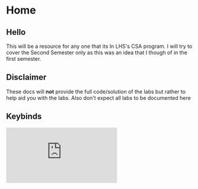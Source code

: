 # Home

## Hello
This will be a resource for any one that its In LHS's CSA program. I will try to cover the Second Semester only as this was an idea that I though of in the first semester. 

## Disclaimer
These docs will **not** provide the full code/solution of the labs but rather to help aid you with the labs. Also don't expect all labs to be documented here 

## Keybinds
![Keybinds.pdf](https://code.visualstudio.com/shortcuts/keyboard-shortcuts-macos.pdf)
